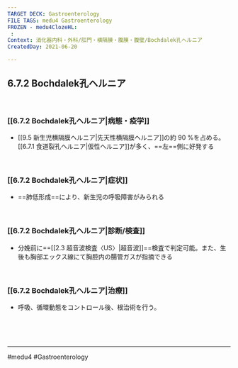 ```yaml
---
TARGET DECK: Gastroenterology
FILE TAGS: medu4 Gastroenterology
FROZEN - medu4ClozeHL:
 : 
Context: 消化器内科・外科/肛門・横隔膜・腹膜・腹壁/Bochdalek孔ヘルニア
CreatedDay: 2021-06-20

---
```


## 6.7.2 Bochdalek孔ヘルニア

<br>

### [[6.7.2 Bochdalek孔ヘルニア|病態・疫学]]
* [[9.5 新生児横隔膜ヘルニア|先天性横隔膜ヘルニア]]の約 90 %を占める。[[6.7.1 食道裂孔ヘルニア|仮性ヘルニア]]が多く、==左==側に好発する
<!--ID: 1624766942351-->


<br>

### [[6.7.2 Bochdalek孔ヘルニア|症状]]
* ==肺低形成==により、新生児の呼吸障害がみられる
<!--ID: 1624766942357-->


<br>

### [[6.7.2 Bochdalek孔ヘルニア|診断/検査]]
* 分娩前に==[[2.3 超音波検査〈US〉|超音波]]==検査で判定可能。また、生後も胸部エックス線にて胸腔内の腸管ガスが指摘できる
<!--ID: 1624766942363-->


<br>

### [[6.7.2 Bochdalek孔ヘルニア|治療]]
* 呼吸、循環動態をコントロール後、根治術を行う。
 

<br><br><br>

---
#medu4 #Gastroenterology 
